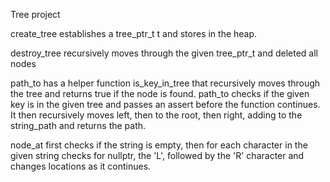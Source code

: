 Tree project

create_tree establishes a tree_ptr_t t and stores in the heap. 

destroy_tree recursively moves through the given tree_ptr_t and deleted all nodes

path_to has a helper function is_key_in_tree that recursively moves through the tree and returns true if the node is found. path_to checks if the given key is in the given tree and passes an assert before the function continues. It then recursively moves left, then to the root, then right, adding to the string_path and returns the path. 

node_at first checks if the string is empty, then for each character in the given string checks for nullptr, the 'L', followed by the 'R' character and changes locations as it continues. 
